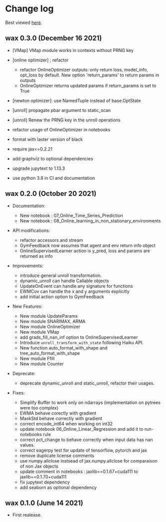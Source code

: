 # Change log

Best viewed [here](https://wax-ml.readthedocs.io/en/latest/changelog.html).


<!--
Remember to align the itemized text with the first line of an item within a list.

PLEASE REMEMBER TO CHANGE THE '..main' WITH AN ACTUAL TAG in GITHUB LINK.
-->

## wax 0.3.0 (December 16 2021)

* [VMap] VMap module works in contexts without PRNG key
* [online optimizer] ; refactor
  * refactor OnlineOptimizer outputs: only return loss, model_info, opt_loss by default.
    New option 'return_params' to return params in outputs
  * OnlineOptimizer returns updated params if return_params is set to True
* [newton optimizer]: use NamedTuple instead of base.OptState
* [unroll] propagate pbar argument to static_scan
* [unroll] Renew the PRNG key in the unroll operations

* refactor usage of OnlineOptimizer in notebooks

* format with laster version of black
* require jax<=0.2.21
* add graphviz to optional dependencies
* upgrade jupytext to 1.13.3
* use python 3.8 in CI and documentation


## wax 0.2.0 (October 20 2021)

* Documentation:
  * New notebook : 07_Online_Time_Series_Prediction
  * New notebook : 08_Online_learning_in_non_stationary_environments

* API modifications:
    * refactor accessors and stream
    * GymFeedback now assumes that agent and env return info object
    * OnlineSupervisedLearner action is y_pred, loss and params are returned as info

* Improvements:
    * introduce general unroll transformation.
    * dynamic_unroll can handle Callable objects
    * UpdateOnEvent can handle any signature for functions
    * EWMCov can handle the x and y arguments explicitly
    * add initial action option to GymFeedback

* New Features:
    * New module UpdateParams
    * New module SNARIMAX, ARMA
    * New module OnlineOptimizer
    * New module VMap
    * add grads_fill_nan_inf option to OnlineSupervisedLearner
    * Introduce `unroll_transform_with_state` following Haiku API.
    * New function auto_format_with_shape and tree_auto_format_with_shape
    * New module Ffill
    * New module Counter

* Deprecate:
    * deprecate dynamic_unroll and static_unroll, refactor their usages.

* Fixes:
    * Simplify Buffer to work only on ndarrays (implementation on pytrees were too complex)
    * EWMA behave corectly with gradient
    * MaskStd behave correctly with gradient
    * correct encode_int64 when working on int32
    * update notebook 06_Online_Linear_Regression and add it to run-notebooks rule
    * correct pct_change to behave correctly when input data has nan values.
    * correct eagerpy test for update of tensorflow, pytorch and jax
    * remove duplicate license comments
    * use numpy.allclose instsead of jax.numpy.allclose for comparaison of non Jax objects
    * update comment in notebooks : jaxlib==0.1.67+cuda111 to jaxlib==0.1.70+cuda111
    * fix jupytext dependency
    * add seaborn as optional dependency


## wax 0.1.0 (June 14 2021)

* First realease.
